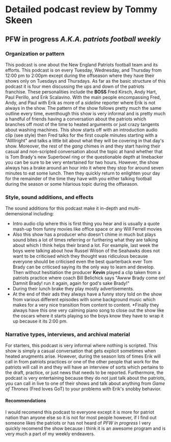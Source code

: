 # Detailed podcast review by Tommy Skeen

## **PFW in progress** *A.K.A. patriots football weekly*
### Organization or pattern 
This podcast is one about the New England Patriots football team and its efforts. This podcast is on every Tuesday, Wednesday, and Thursday from 12:00 pm to 2:00pm except during the offseason where they have their shows only on Tuesdays and Thursdays.
As far as the basic structure of this podcast it is four men discussing the ups and down of the patriots franchise. These personalities include the **BOSS** Fred Kirsch, Andy Hart, Paul Perillo, and Erik Scalavino. With the main people encompassing Fred, Andy, and Paul with Erik as more of a *sideline* reporter where Erik is not always in the show. 
The pattern of the show follows pretty much the same outline every time, eventhough this show is very informal and is pretty much a handful of friends having a conversation about the patriots which branches off most of the time to heated arguments or just crazy tangents about washing machines. This show starts off with an introduction audio clip (see style) then Fred talks for the first couple minutes starting with a "Alllllright" and talks a little bit about what they will be covering in that day's show. Moreover, the rest of the *gang* chimes in and they start having their casual and non-scripted conversation about the topic at hand whether that is Tom Brady's new Superbowl ring or the questionable depth at linebacker you can be sure to be very entertained for two hours. However, the show always has a brake around an hour into it where they stop for around seven minutes to eat some lunch. Then they quickly return to enlighten your day for the remainder of the time they have with you either talking football during the season or some hilarious topic during the offseason.

### Style, sound additions, and effects
The sound additions for this podcast make it in-depth and multi-demensional including:
* Intro audio clip where this is first thing you hear and is usually a quote mash-up from funny movies like office space or any Will Ferrell movies
* Also this show has a producer who doesn't chime in much but plays sound bites a lot of times referring or furthering what they are talking about which I think helps their brand a lot. For example, last week the boys were talking about how Russel Wilson of the Seahawks does not want to be criticised which they thought was ridiculous because everyone should be criticised even the best quarterback ever Tom Brady can be criticsed saying its the only way to learn and develop. Then without hesitiation the producer **Kevin** played a clip taken from a patriots practice where coach Bill Belichick says  "Awww Brady come on! Damnit Brady! run it again, again for god's sake Brady!"
* During their lunch brake they play mostly advertisements.
* At the end of their ads they always have a funny story told on the show from various different episodes with some background music which makes for a very nice transition from content to content.
*Finally they always have this one very calming piano song to close out the show like the oscars where it starts playing so the boys know they have to wrap it up because it its 2:00 pm.

### Narrative types, interviews, and archival material
For starters, this podcast is very informal where nothing is scripted. This show is simply a casual conversation that gets explicit sometimes when heated arugments arise. However, during the season lots of times Erik will call in from patriots practices or one of the other people that work for the patriots will call in and they will have an interview of sorts which pertains to the draft, practice, or just news that needs to be reported.
Furthermore, the podcast is very entertaining because they do not just talk about the patriots, you can call in live to one of their shows and talk about anything from *Game of Thrones* (Fred loves GoT) to your problems with Erik's snobby behavior.

#### Recommendations
I would recomend this podcast to everyone except it is more for patriot nation than anyone else so it is not for most people however, if I find out someone likes the patriots or has not heard of *PFW in progress* I very quickly recomend the show because i think it is an awesome program and is very much a part of my weekly endeavers.  
